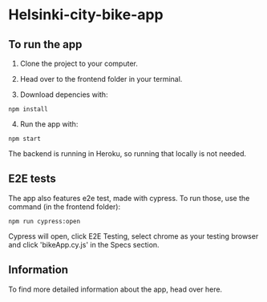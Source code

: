 # Helsinki-city-bike-app

## To run the app

1. Clone the project to your computer.

2. Head over to the frontend folder in your terminal.

3. Download depencies with:
```
npm install
```

4. Run the app with:
```
npm start
```

The backend is running in Heroku, so running that locally is not needed.

## E2E tests

The app also features e2e test, made with cypress.
To run those, use the command (in the frontend folder):

```
npm run cypress:open
```

Cypress will open, click E2E Testing, select chrome as your testing browser and click 'bikeApp.cy.js' in the Specs section.

## Information

To find more detailed information about the app, head over here.
